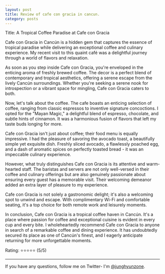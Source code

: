 ```yaml
---
layout: post
title: Review of cafe con gracia in cancun.
category: posts
---
```

Title: A Tropical Coffee Paradise at Cafe con Gracia

Cafe con Gracia in Cancún is a hidden gem that captures the essence of tropical paradise while delivering an exceptional coffee and culinary experience. My recent visit to this quaint café was a delightful journey through a world of flavors and relaxation.

As soon as you step inside Cafe con Gracia, you're enveloped in the enticing aroma of freshly brewed coffee. The decor is a perfect blend of contemporary and tropical aesthetics, offering a serene escape from the lively Cancún surroundings. Whether you're seeking a serene nook for introspection or a vibrant space for mingling, Cafe con Gracia caters to both.

Now, let's talk about the coffee. The cafe boasts an enticing selection of coffee, ranging from classic espressos to inventive signature concoctions. I opted for the "Mayan Magic," a delightful blend of espresso, chocolate, and subtle hints of cinnamon. It was a harmonious fusion of flavors that left my taste buds longing for more.

Cafe con Gracia isn't just about coffee; their food menu is equally impressive. I had the pleasure of savoring the avocado toast, a beautifully simple yet exquisite dish. Freshly sliced avocado, a flawlessly poached egg, and a dash of aromatic spices on perfectly toasted bread - it was an impeccable culinary experience.

However, what truly distinguishes Cafe con Gracia is its attentive and warm-hearted staff. The baristas and servers are not only well-versed in their coffee and culinary offerings but are also genuinely passionate about ensuring every guest has a memorable visit. Their welcoming demeanor added an extra layer of pleasure to my experience.

Cafe con Gracia is not solely a gastronomic delight; it's also a welcoming spot to unwind and escape. With complimentary Wi-Fi and comfortable seating, it's a top choice for both remote work and leisurely moments.

In conclusion, Cafe con Gracia is a tropical coffee haven in Cancún. It's a place where passion for coffee and exceptional cuisine is evident in every cup and every bite. I wholeheartedly recommend Cafe con Gracia to anyone in search of a remarkable coffee and dining experience. It has undoubtedly secured its place as one of Cancún's finest, and I eagerly anticipate returning for more unforgettable moments.

Rating: ⭐⭐⭐⭐⭐ (5/5)







---

If you have any questions, follow me on Twitter- I'm
[@junghyunzone][twitter].

[jekyll]: https://github.com/mojombo/jekyll
[zh]: http://zachholman.com
[left]: https://github.com/holman/left#readme
[twitter]: https://twitter.com/junghyunzone
